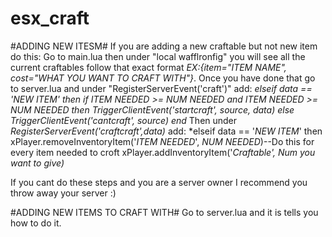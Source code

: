 # esx_craft

#ADDING NEW ITESM#
If you are adding a new craftable but not new item do this:
Go to main.lua then under "local wafflronfig" you will see all the current craftables follow that exact format *EX:{item="ITEM NAME", cost="WHAT YOU WANT TO CRAFT WITH"}*. Once you have done that go to server.lua and under "RegisterServerEvent('craft')" add:
*elseif data == '*NEW ITEM*' then
		if *ITEM NEEDED* >= *NUM NEEDED* and *ITEM NEEDED* >= *NUM NEEDED* then 
			TriggerClientEvent('startcraft', source, data)
		else 
			TriggerClientEvent('cantcraft', source)	
		end*
Then under *RegisterServerEvent('craftcraft',data)* add:
*elseif data == '*NEW ITEM*' then 
xPlayer.removeInventoryItem('*ITEM NEEDED*', *NUM NEEDED*)--Do this for every item needed to croft
xPlayer.addInventoryItem('*Craftable', *Num you want to give*)*

If you cant do these steps and you are a server owner I recommend you throw away your server :)

#ADDING NEW ITEMS TO CRAFT WITH#
Go to server.lua and it is tells you how to do it.
